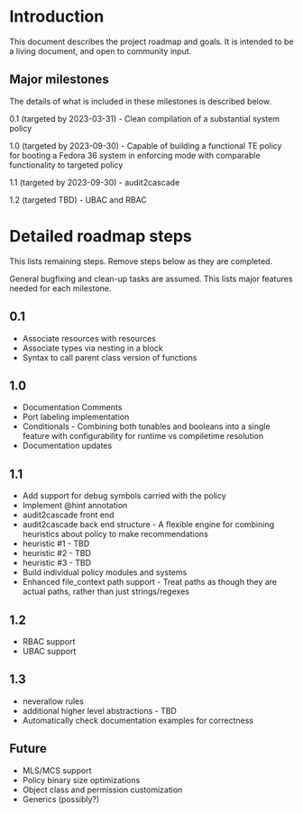 # Introduction
This document describes the project roadmap and goals.  It is intended to be a living document, and open to community input.

## Major milestones
The details of what is included in these milestones is described below.

0.1 (targeted by 2023-03-31) - Clean compilation of a substantial system policy

1.0 (targeted by 2023-09-30) - Capable of building a functional TE policy for booting a Fedora 36 system in enforcing mode with comparable functionality to targeted policy

1.1 (targeted by 2023-09-30) - audit2cascade

1.2 (targeted TBD) - UBAC and RBAC

# Detailed roadmap steps
This lists remaining steps.  Remove steps below as they are completed.

General bugfixing and clean-up tasks are assumed.  This lists major features needed for each milestone.

## 0.1
* Associate resources with resources
* Associate types via nesting in a block
* Syntax to call parent class version of functions

## 1.0
* Documentation Comments
* Port labeling implementation
* Conditionals - Combining both tunables and booleans into a single feature with configurability for runtime vs compiletime resolution
* Documentation updates

## 1.1
* Add support for debug symbols carried with the policy
* Implement @hint annotation
* audit2cascade front end
* audit2cascade back end structure - A flexible engine for combining heuristics about policy to make recommendations
* heuristic #1 - TBD
* heuristic #2 - TBD
* heuristic #3 - TBD
* Build individual policy modules and systems
* Enhanced file_context path support - Treat paths as though they are actual paths, rather than just strings/regexes

## 1.2
* RBAC support
* UBAC support

## 1.3
* neverallow rules
* additional higher level abstractions - TBD
* Automatically check documentation examples for correctness

## Future
* MLS/MCS support
* Policy binary size optimizations
* Object class and permission customization
* Generics (possibly?)
